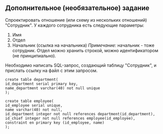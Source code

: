## Дополнительное (необязательное) задание
 Спроектировать отношение (или схему из нескольких отношений) "Сотрудник". У каждого сотрудника есть следующие параметры:

  1. Имя
  2. Отдел
  3. Начальник (ссылка на начальника)
*Примечание:* начальник - тоже сотрудник. Отдел можно хранить строкой, можно идентификатором (не принципиально).

Необходимо написать SQL-запрос, создающий таблицу "Сотрудник", и прислать ссылку на файл с этим запросом.

```
create table department(
id_department serial primary key,
name_department varchar(40) not null unique
);

create table employee(
id_employee serial unique,
name varchar(40) not null,
id_department integer not null references department(id_department),
id_chief integer not null references employee(id_employee),
constraint en primary key (id_employee, name)
);

```	
